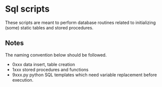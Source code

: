 # Sql scripts

These scripts are meant to perform database routines related to initializing (some) static tables
and stored procedures.

## Notes

The naming convention below should be followed. 

- 0xxx data insert, table creation
- 1xxx stored procedures and functions
- 9xxx.py python SQL templates which need variable replacement before execution.
